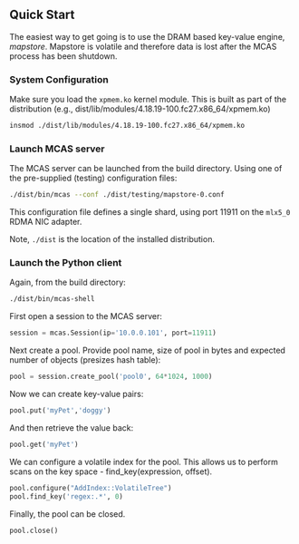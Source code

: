 ## Quick Start

The easiest way to get going is to use the DRAM based key-value engine, *mapstore*.  Mapstore is volatile and therefore data is lost after the MCAS process has been shutdown.

### System Configuration

Make sure you load the ```xpmem.ko``` kernel module.  This is built as part of the distribution (e.g., dist/lib/modules/4.18.19-100.fc27.x86_64/xpmem.ko)

```bash
insmod ./dist/lib/modules/4.18.19-100.fc27.x86_64/xpmem.ko
```

### Launch MCAS server

The MCAS server can be launched from the build directory.  Using one of the pre-supplied (testing) configuration files:

```bash
./dist/bin/mcas --conf ./dist/testing/mapstore-0.conf
```

This configuration file defines a single shard, using port 11911 on the `mlx5_0` RDMA NIC adapter.

Note, ```./dist``` is the location of the installed distribution.

### Launch the Python client

Again, from the build directory:

```bash
./dist/bin/mcas-shell
```

First open a session to the MCAS server:

```python
session = mcas.Session(ip='10.0.0.101', port=11911)
```

Next create a pool. Provide pool name, size of pool in bytes and expected number of objects (presizes hash table):

```python
pool = session.create_pool('pool0', 64*1024, 1000)
```

Now we can create key-value pairs:

```python
pool.put('myPet','doggy')
```

And then retrieve the value back:

```python
pool.get('myPet')
```

We can configure a volatile index for the pool.  This allows us to perform scans on the key space - find_key(expression, offset).

```python
pool.configure("AddIndex::VolatileTree")
pool.find_key('regex:.*', 0)
```

Finally, the pool can be closed.

```python
pool.close()
```



